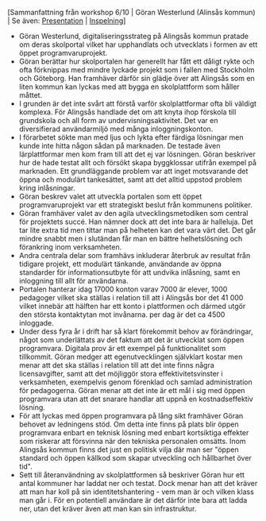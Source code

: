 [Sammanfattning från workshop 6/10 | Göran Westerlund (Alinsås kommun) | Se även: [Presentation](uploads/cb01bf4b18052612b01d563854963576/presentation201006.pdf) | [Inspelning](https://youtu.be/jxxiqFyZhDU)]

* Göran Westerlund, digitaliseringsstrateg på Alingsås kommun pratade om deras skolportal vilket har upphandlats och utvecklats i formen av ett öppet programvaruprojekt.
* Göran berättar hur skolportalen har generellt har fått ett dåligt rykte och ofta förknippas med mindre lyckade projekt som i fallen med Stockholm och Göteborg. Han framhäver därför sin glädje över att Alingsås som en liten kommun kan lyckas med att bygga en skolplattform som håller måttet.
* I grunden är det inte svårt att förstå varför skolplattformar ofta bli väldigt komplexa. För Alingsås handlade det om att knyta ihop förskola till grundskola och all form av undervisningsaktivitet. Det var en diversifierad användarmiljö med många inloggningskonton. 
* I förarbetet sökte man med ljus och lykta efter färdiga lösningar men kunde inte hitta någon sådan på marknaden. De testade även lärplattformar men kom fram till att det ej var lösningen. Göran beskriver hur de hade testat allt och försökt skapa byggklossar utifrån exempel på marknaden. Ett grundläggande problem var att inget motsvarande det öppna och modulärt tankesättet, samt att det alltid uppstod problem kring inlåsningar.
* Göran beskrev valet att utveckla portalen som ett öppet programvaruprojekt var ett strategiskt beslut från kommunens politiker.
* Göran framhäver valet av den agila utvecklingsmetodiken som central för projektets succé. Han nämner dock att det inte bara är halleluja. Det tar lite extra tid men tittar man på helheten kan det vara värt det. Det går mindre snabbt men i slutändan får man en bättre helhetslösning och förankring inom verksamheten.
* Andra centrala delar som framhävs inkluderar återbruk av resultat från tidigare projekt, ett modulärt tänkande, användande av öppna standarder för informationsutbyte för att undvika inlåsning, samt en inloggning till allt för användarna.
* Portalen hanterar idag 17000 konton varav 7000 är elever, 1000 pedagoger vilket ska ställas i relation till att i Alingsås bor det 41 000 vilket innebär att hälften har ett konto i plattformen och därmed utgör den största kontaktytan mot invånarna. per dag är det ca 4500 inloggade. 
* Under dess fyra år i drift har så klart förekommit behov av förändringar, något som underlättats av det faktum att det är utvecklat som öppen programvara. Digitala prov är ett exempel på funktionalitet som tillkommit. Göran medger att egenutvecklingen självklart kostar men menar att det ska ställas i relation till att det inte finns några licensavgifter, samt att det möjliggör stora effektivitetsvinster i verksamheten, exempelvis genom förenklad och samlad administration för pedagogerna. Göran menar att det inte är ett mål i sig med öppen programvara utan att det snarare handlar att uppnå en kostnadseffektiv lösning.
* För att lyckas med öppen programvara på lång sikt framhäver Göran behovet av ledningens stöd. Om detta inte finns på plats blir öppen programvara enbart en teknisk lösning med enbart kortsiktiga effekter som riskerar att försvinna när den tekniska personalen omsätts. Inom Alingsås kommun finns det just en politisk vilja där man ser "öppen standard och öppen källkod som skapar utveckling och hållbarhet över tid".
* Sett till återanvändning av skolplattformen så beskriver Göran hur ett antal kommuner har laddat ner och testat. Dock menar han att det kräver att man har koll på sin identitetshantering - vem man är och vilken klass man går i. För en potentiell användare är det därför inte bara att ladda ner, utan det kräver även att man kan sin infrastruktur.